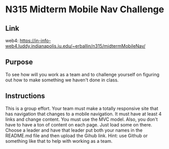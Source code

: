 # N315 Midterm Mobile Nav Challenge

## Link

web4: https://in-info-web4.luddy.indianapolis.iu.edu/~erballin/n315/midtermMobileNav/

## Purpose

To see how will you work as a team and to challenge yourself on figuring out how to make something we haven't done in class.

## Instructions

This is a group effort. Your team must make a totally responsive site that has navigation that changes to a mobile navigation. It must have at least 4 links and change content. You must use the MVC model. Also, you don't have to have a ton of content on each page. Just load some on there. Choose a leader and have that leader put both your names in the README.md file and then upload the Gihub link. Hint: use Github or something like that to help with working as a team.
